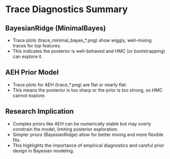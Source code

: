 # Trace Diagnostics Summary

## BayesianRidge (MinimalBayes)
- Trace plots (trace_minimal_bayes_*.png) show wiggly, well-mixing traces for top features.
- This indicates the posterior is well-behaved and HMC (or bootstrapping) can explore it.

## AEH Prior Model
- Trace plots for AEH (trace_*.png) are flat or nearly flat.
- This means the posterior is too sharp or the prior is too strong, so HMC cannot explore.

## Research Implication
- Complex priors like AEH can be numerically stable but may overly constrain the model, limiting posterior exploration.
- Simpler priors (BayesianRidge) allow for better mixing and more flexible fits.
- This highlights the importance of empirical diagnostics and careful prior design in Bayesian modeling.
